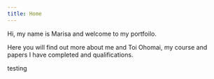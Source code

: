 ```yaml
---
title: Home
---
```

Hi, my name is Marisa and welcome to my portfoilo.

Here you will find out more about me and Toi Ohomai, my course and papers I have completed and qualifications.



testing

